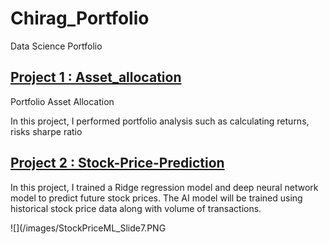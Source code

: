 # Chirag_Portfolio
Data Science Portfolio

## [Project 1 : Asset_allocation](https://github.com/chiggy1997/Asset_allocation)
Portfolio Asset Allocation

In this project, I performed portfolio analysis such as calculating returns, risks sharpe ratio

## [Project 2 : Stock-Price-Prediction](https://github.com/chiggy1997/Stock-Price-Prediction)
In this project, I trained a Ridge regression model and deep neural network model to predict future stock prices.
The AI model will be trained using historical stock price data along with volume of transactions.

![](/images/StockPriceML_Slide7.PNG
